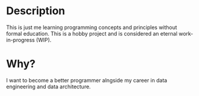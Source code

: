 # Description
This is just me learning programming concepts and principles without formal education. This is a hobby project and is considered an eternal work-in-progress (WIP).

# Why?
I want to become a better programmer alngside my career in data engineering and data architecture.